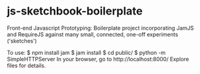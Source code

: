 js-sketchbook-boilerplate
=========================

Front-end Javascript Prototyping: Boilerplate project incorporating JamJS and RequireJS against many small, connected, one-off experiments ('sketches')

To use: 
  $ npm install jam
  $ jam install
  $ cd public/
  $ python -m SimpleHTTPServer
  In your browser, go to http://localhost:8000/
  Explore files for details.
